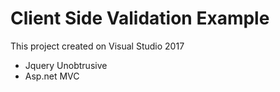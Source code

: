 # Client Side Validation Example
This project created on Visual Studio 2017

- Jquery Unobtrusive
- Asp.net MVC
